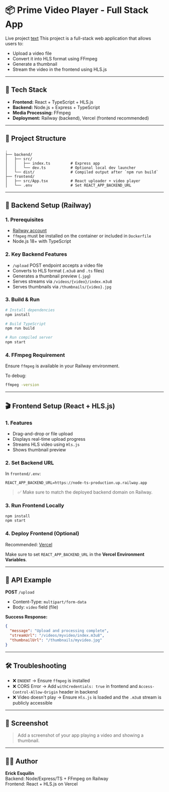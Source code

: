 # 📦 Prime Video Player - Full Stack App

Live project [text](https://frontend-mu-two-39.vercel.app/)
This project is a full-stack web application that allows users to:

- Upload a video file
- Convert it into HLS format using FFmpeg
- Generate a thumbnail
- Stream the video in the frontend using HLS.js

---

## 🧱 Tech Stack

- **Frontend:** React + TypeScript + HLS.js
- **Backend:** Node.js + Express + TypeScript
- **Media Processing:** FFmpeg
- **Deployment:** Railway (backend), Vercel (frontend recommended)

---

## 📁 Project Structure

```
.
├── backend/
│   ├── src/
│   │   ├── index.ts         # Express app
│   │   └── dev.ts           # Optional local dev launcher
│   └── dist/                # Compiled output after `npm run build`
├── frontend/
│   ├── src/App.tsx          # React uploader + video player
│   └── .env                 # Set REACT_APP_BACKEND_URL
```

---

## 🚀 Backend Setup (Railway)

### 1. Prerequisites

- [Railway account](https://railway.app/)
- `ffmpeg` must be installed on the container or included in `Dockerfile`
- Node.js 18+ with TypeScript

### 2. Key Backend Features

- `/upload` POST endpoint accepts a video file
- Converts to HLS format (`.m3u8` and `.ts` files)
- Generates a thumbnail preview (`.jpg`)
- Serves streams via `/videos/{video}/index.m3u8`
- Serves thumbnails via `/thumbnails/{video}.jpg`

### 3. Build & Run

```bash
# Install dependencies
npm install

# Build TypeScript
npm run build

# Run compiled server
npm start
```

### 4. FFmpeg Requirement

Ensure `ffmpeg` is available in your Railway environment.

To debug:

```bash
ffmpeg -version
```

---

## 🎬 Frontend Setup (React + HLS.js)

### 1. Features

- Drag-and-drop or file upload
- Displays real-time upload progress
- Streams HLS video using `Hls.js`
- Shows thumbnail preview

### 2. Set Backend URL

In `frontend/.env`:

```env
REACT_APP_BACKEND_URL=https://node-ts-production.up.railway.app
```

> ✅ Make sure to match the deployed backend domain on Railway.

### 3. Run Frontend Locally

```bash
npm install
npm start
```

### 4. Deploy Frontend (Optional)

Recommended: [Vercel](https://vercel.com/)

Make sure to set `REACT_APP_BACKEND_URL` in the **Vercel Environment Variables**.

---

## 📡 API Example

**POST** `/upload`

- Content-Type: `multipart/form-data`
- Body: `video` field (file)

**Success Response:**

```json
{
  "message": "Upload and processing complete",
  "streamUrl": "/videos/myvideo/index.m3u8",
  "thumbnailUrl": "/thumbnails/myvideo.jpg"
}
```

---

## 🛠 Troubleshooting

- ❌ `ENOENT` → Ensure `ffmpeg` is installed
- ❌ CORS Error → Add `withCredentials: true` in frontend and `Access-Control-Allow-Origin` header in backend
- ❌ Video doesn't play → Ensure `Hls.js` is loaded and the `.m3u8` stream is publicly accessible

---

## 📸 Screenshot

> Add a screenshot of your app playing a video and showing a thumbnail.

---

## 👨‍💻 Author

**Erick Esquilin**  
Backend: Node/Express/TS + FFmpeg on Railway  
Frontend: React + HLS.js on Vercel
